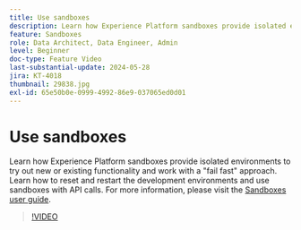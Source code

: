 ```yaml
---
title: Use sandboxes
description: Learn how Experience Platform sandboxes provide isolated environments to try out new or existing functionality and work with a fail fast approach. Learn how to reset and restart the development environments and use sandboxes with API calls.
feature: Sandboxes
role: Data Architect, Data Engineer, Admin
level: Beginner
doc-type: Feature Video
last-substantial-update: 2024-05-28
jira: KT-4018
thumbnail: 29838.jpg
exl-id: 65e50b0e-0999-4992-86e9-037065ed0d01
---
```

# Use sandboxes

Learn how Experience Platform sandboxes provide isolated environments to try out new or existing functionality and work with a "fail fast" approach. Learn how to reset and restart the development environments and use sandboxes with API calls. For more information, please visit the [Sandboxes user guide](https://experienceleague.adobe.com/docs/experience-platform/sandbox/home.html).

>[!VIDEO](https://video.tv.adobe.com/v/29838/?learn=on&enablevpops)


